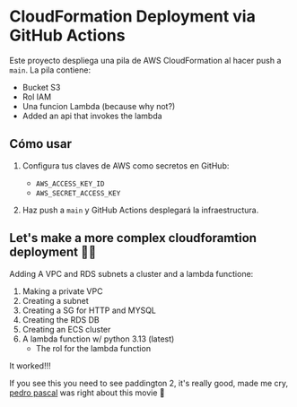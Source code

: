 # CloudFormation Deployment via GitHub Actions

Este proyecto despliega una pila de AWS CloudFormation al hacer push a `main`. La pila contiene:
- Bucket S3
- Rol IAM
- Una funcion Lambda (because why not?)
- Added an api that invokes the lambda

## Cómo usar

1. Configura tus claves de AWS como secretos en GitHub:
   - `AWS_ACCESS_KEY_ID`
   - `AWS_SECRET_ACCESS_KEY`

2. Haz push a `main` y GitHub Actions desplegará la infraestructura.

## Let's make a more complex cloudforamtion deployment 👨‍💻

Adding A VPC and RDS subnets a cluster and a lambda functione:

1. Making a private VPC 
2. Creating a subnet
3. Creating a SG for HTTP and MYSQL
4. Creating the RDS DB 
5. Creating an ECS cluster
6. A lambda function w/ python 3.13 (latest)
   * The rol for the lambda function


It worked!!!

If you see this you need to see paddington 2, it's really good, made me cry, [pedro pascal](https://www.youtube.com/watch?v=xEckT94M7qg) was right about this movie 🥹
